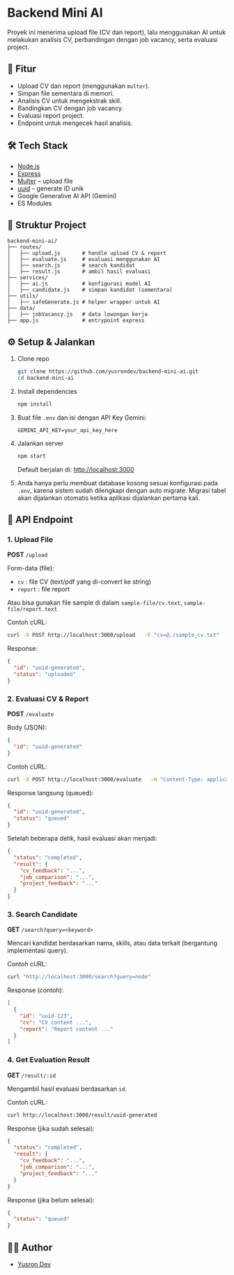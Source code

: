 # Backend Mini AI

Proyek ini menerima upload file (CV dan report), lalu menggunakan AI untuk melakukan analisis CV, perbandingan dengan job vacancy, serta evaluasi project.

## 🚀 Fitur
- Upload CV dan report (menggunakan `multer`).
- Simpan file sementara di memori.
- Analisis CV untuk mengekstrak skill.
- Bandingkan CV dengan job vacancy.
- Evaluasi report project.
- Endpoint untuk mengecek hasil analisis.

## 🛠️ Tech Stack
- [Node.js](https://nodejs.org/)
- [Express](https://expressjs.com/)
- [Multer](https://github.com/expressjs/multer) – upload file
- [uuid](https://www.npmjs.com/package/uuid) – generate ID unik
- Google Generative AI API (Gemini)
- ES Modules

## 📂 Struktur Project
```
backend-mini-ai/
├── routes/
│   ├── upload.js       # handle upload CV & report
│   ├── evaluate.js     # evaluasi menggunakan AI
│   ├── search.js       # search kandidat
│   ├── result.js       # ambil hasil evaluasi
├── services/
│   ├── ai.js           # konfigurasi model AI
│   ├── candidate.js    # simpan kandidat (sementara)
├── utils/
│   ├── safeGenerate.js # helper wrapper untuk AI
├── data/
│   ├── jobVacancy.js   # data lowongan kerja
├── app.js              # entrypoint express
```

## ⚙️ Setup & Jalankan
1. Clone repo
   ```bash
   git clone https://github.com/yusrondev/backend-mini-ai.git
   cd backend-mini-ai
   ```
2. Install dependencies
   ```bash
   npm install
   ```
3. Buat file `.env` dan isi dengan API Key Gemini:
   ```
   GEMINI_API_KEY=your_api_key_here
   ```
4. Jalankan server
   ```bash
   npm start
   ```
   Default berjalan di: [http://localhost:3000](http://localhost:3000)

5. Anda hanya perlu membuat database kosong sesuai konfigurasi pada `.env`, karena sistem sudah dilengkapi dengan auto migrate. Migrasi tabel akan dijalankan otomatis ketika aplikasi dijalankan pertama kali.

## 📌 API Endpoint

### 1. Upload File
**POST** `/upload`  

Form-data (file):  
- `cv` : file CV (text/pdf yang di-convert ke string)  
- `report` : file report  

Atau bisa gunakan file sample di dalam `sample-file/cv.text`, `sample-file/report.text`

Contoh cURL:
```bash
curl -X POST http://localhost:3000/upload   -F "cv=@./sample_cv.txt"   -F "report=@./sample_report.txt"
```

Response:
```json
{
  "id": "uuid-generated",
  "status": "uploaded"
}
```

### 2. Evaluasi CV & Report
**POST** `/evaluate`  

Body (JSON):
```json
{
  "id": "uuid-generated"
}
```

Contoh cURL:
```bash
curl -X POST http://localhost:3000/evaluate   -H "Content-Type: application/json"   -d '{"id":"uuid-generated"}'
```

Response langsung (queued):
```json
{
  "id": "uuid-generated",
  "status": "queued"
}
```

Setelah beberapa detik, hasil evaluasi akan menjadi:
```json
{
  "status": "completed",
  "result": {
    "cv_feedback": "...",
    "job_comparison": "...",
    "project_feedback": "..."
  }
}
```

### 3. Search Candidate
**GET** `/search?query=<keyword>`  

Mencari kandidat berdasarkan nama, skills, atau data terkait (bergantung implementasi query).  

Contoh cURL:
```bash
curl "http://localhost:3000/search?query=node"
```

Response (contoh):
```json
[
  {
    "id": "uuid-123",
    "cv": "CV content ...",
    "report": "Report content ..."
  }
]
```

### 4. Get Evaluation Result
**GET** `/result/:id`  

Mengambil hasil evaluasi berdasarkan `id`.  

Contoh cURL:
```bash
curl http://localhost:3000/result/uuid-generated
```

Response (jika sudah selesai):
```json
{
  "status": "completed",
  "result": {
    "cv_feedback": "...",
    "job_comparison": "...",
    "project_feedback": "..."
  }
}
```

Response (jika belum selesai):
```json
{
  "status": "queued"
}
```

## 👨‍💻 Author
- [Yusron Dev](https://github.com/yusrondev)
